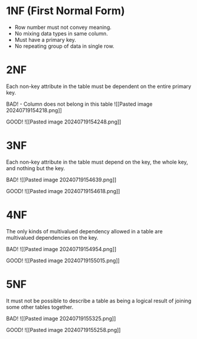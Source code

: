 # 1NF (First Normal Form)
- Row number must not convey meaning.
- No mixing data types in same column.
- Must have a primary key.
- No repeating group of data in single row.

# 2NF
Each non-key attribute in the table must be dependent on the entire primary key.

BAD! - Column does not belong in this table
![[Pasted image 20240719154218.png]] 

GOOD!
![[Pasted image 20240719154248.png]]

# 3NF
Each non-key attribute in the table must depend on the key, the whole key, and nothing but the key.

BAD! 
![[Pasted image 20240719154639.png]]

GOOD!
![[Pasted image 20240719154618.png]]

# 4NF
The only kinds of multivalued dependency allowed in a table are multivalued dependencies on the key.

BAD!
![[Pasted image 20240719154954.png]]

GOOD!
![[Pasted image 20240719155015.png]]

# 5NF
It must not be possible to describe a table as being a logical result of joining some other tables together.

BAD!
![[Pasted image 20240719155325.png]]

GOOD!
![[Pasted image 20240719155258.png]]